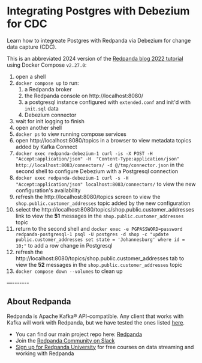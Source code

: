 # Integrating Postgres with Debezium for CDC

Learn how to integreate Postgres with Redpanda via Debezium for change data capture (CDC).

This is an abbreviated 2024 version of the [Redpanda blog 2022 tutorial](https://redpanda.com/blog/change-data-capture-postgres-debezium-kafka-connect) using Docker Compose `v2.27.0`:

1. open a shell
2. `docker compose up` to run:
    1. a Redpanda broker
    2. the Redpanda console on http://localhost:8080/
    3. a postgresql instance configured with `extended.conf` and init'd with `init.sql` data
    4. Debezium connector
3. wait for init logging to finish
4. open another shell
5. `docker ps` to view running compose services
6. open http://localhost:8080/topics in a browser to view metadata topics added by Kafka Connect
7. `docker exec redpanda-debezium-1 curl -is -X POST -H "Accept:application/json" -H  "Content-Type:application/json" http://localhost:8083/connectors/ -d @/tmp/connector.json` in the second shell to configure Debezium with a Postgresql connection
8. `docker exec redpanda-debezium-1 curl -s -H "Accept:application/json" localhost:8083/connectors/` to view the new configuration's availability
9. refresh the http://localhost:8080/topics screen to view the `shop.public.customer_addresses` topic added by the new configuration
10. select the http://localhost:8080/topics/shop.public.customer_addresses link to view the **51** messages in the `shop.public.customer_addresses` topic
11. return to the second shell and `docker exec -e PGPASSWORD=password redpanda-postgresql-1 psql -U postgres -d shop -c "update public.customer_addresses set state = 'Johannesburg' where id = 10;"` to add a row change in Postgresql
12. refresh the http://localhost:8080/topics/shop.public.customer_addresses tab to view the **52** messages in the `shop.public.customer_addresses` topic
13. `docker compose down --volumes` to clean up

—-------

## About Redpanda 

Redpanda is Apache Kafka® API-compatible. Any client that works with Kafka will work with Redpanda, but we have tested the ones listed [here](https://docs.redpanda.com/docs/reference/faq/#what-clients-do-you-recommend-to-use-with-redpanda).

* You can find our main project repo here: [Redpanda](https://github.com/redpanda-data/redpanda)
* Join the [Redpanda Community on Slack](https://redpanda.com/slack)
* [Sign up for Redpanda University](https://university.redpanda.com/) for free courses on data streaming and working with Redpanda
